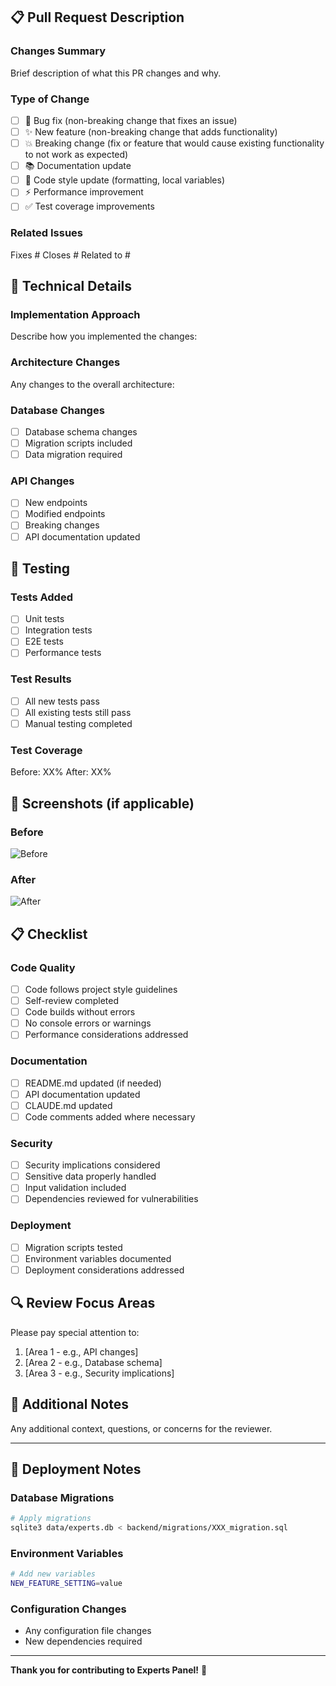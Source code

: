 ## 📋 Pull Request Description

### Changes Summary
Brief description of what this PR changes and why.

### Type of Change
- [ ] 🐛 Bug fix (non-breaking change that fixes an issue)
- [ ] ✨ New feature (non-breaking change that adds functionality)
- [ ] 💥 Breaking change (fix or feature that would cause existing functionality to not work as expected)
- [ ] 📚 Documentation update
- [ ] 🎨 Code style update (formatting, local variables)
- [ ] ⚡ Performance improvement
- [ ] ✅ Test coverage improvements

### Related Issues
Fixes #
Closes #
Related to #

## 🔧 Technical Details

### Implementation Approach
Describe how you implemented the changes:

### Architecture Changes
Any changes to the overall architecture:

### Database Changes
- [ ] Database schema changes
- [ ] Migration scripts included
- [ ] Data migration required

### API Changes
- [ ] New endpoints
- [ ] Modified endpoints
- [ ] Breaking changes
- [ ] API documentation updated

## 🧪 Testing

### Tests Added
- [ ] Unit tests
- [ ] Integration tests
- [ ] E2E tests
- [ ] Performance tests

### Test Results
- [ ] All new tests pass
- [ ] All existing tests still pass
- [ ] Manual testing completed

### Test Coverage
Before: XX%
After: XX%

## 📸 Screenshots (if applicable)

### Before
![Before](url)

### After
![After](url)

## 📋 Checklist

### Code Quality
- [ ] Code follows project style guidelines
- [ ] Self-review completed
- [ ] Code builds without errors
- [ ] No console errors or warnings
- [ ] Performance considerations addressed

### Documentation
- [ ] README.md updated (if needed)
- [ ] API documentation updated
- [ ] CLAUDE.md updated
- [ ] Code comments added where necessary

### Security
- [ ] Security implications considered
- [ ] Sensitive data properly handled
- [ ] Input validation included
- [ ] Dependencies reviewed for vulnerabilities

### Deployment
- [ ] Migration scripts tested
- [ ] Environment variables documented
- [ ] Deployment considerations addressed

## 🔍 Review Focus Areas

Please pay special attention to:
1. [Area 1 - e.g., API changes]
2. [Area 2 - e.g., Database schema]
3. [Area 3 - e.g., Security implications]

## 📝 Additional Notes

Any additional context, questions, or concerns for the reviewer.

---

## 🚀 Deployment Notes

### Database Migrations
```bash
# Apply migrations
sqlite3 data/experts.db < backend/migrations/XXX_migration.sql
```

### Environment Variables
```bash
# Add new variables
NEW_FEATURE_SETTING=value
```

### Configuration Changes
- Any configuration file changes
- New dependencies required

---

**Thank you for contributing to Experts Panel!** 🎉